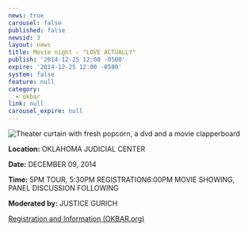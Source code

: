 ```yaml
---
news: true
carousel: false
published: false
newsid: 3
layout: news
title: Movie night - "LOVE ACTUALLY"
publish: '2014-12-25 12:00 -0500'
expire: '2014-12-25 12:00 -0500'
system: false
feature: null
category:
  - okbar
link: null
carousel_expire: null
---
```

<img alt="Theater curtain with fresh popcorn, a dvd and a movie clapperboard" src="/news/img/family-movie-night-banner-blah.jpg" /><p><strong>Location:</strong> OKLAHOMA JUDICIAL CENTER</p><p><strong>Date:</strong> DECEMBER 09, 2014</p><p><strong>Time:</strong> 5PM TOUR, 5:30PM REGISTRATION6:00PM MOVIE SHOWING, PANEL DISCUSSION FOLLOWING</p><p><strong>Moderated by:</strong> JUSTICE GURICH</p><p><a href="http://oba.peachnewmedia.com/store/seminar/seminar.php?seminar=29395">Registration and Information (OKBAR.org)</a> </p>
